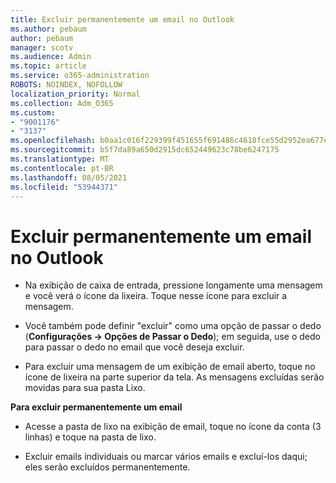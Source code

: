 ```yaml
---
title: Excluir permanentemente um email no Outlook
ms.author: pebaum
author: pebaum
manager: scotv
ms.audience: Admin
ms.topic: article
ms.service: o365-administration
ROBOTS: NOINDEX, NOFOLLOW
localization_priority: Normal
ms.collection: Adm_O365
ms.custom:
- "9001176"
- "3137"
ms.openlocfilehash: b0aa1c016f229399f451655f691486c4618fce55d2952ea677edb902349dd270
ms.sourcegitcommit: b5f7da89a650d2915dc652449623c78be6247175
ms.translationtype: MT
ms.contentlocale: pt-BR
ms.lasthandoff: 08/05/2021
ms.locfileid: "53944371"
---
```

# <a name="permanently-delete-an-email-in-outlook"></a>Excluir permanentemente um email no Outlook

- Na exibição de caixa de entrada, pressione longamente uma mensagem e você verá o ícone da lixeira. Toque nesse ícone para excluir a mensagem.

- Você também pode definir "excluir" como uma opção de passar o dedo (**Configurações -> Opções de Passar o Dedo**); em seguida, use o dedo para passar o dedo no email que você deseja excluir. 

- Para excluir uma mensagem de um exibição de email aberto, toque no ícone de lixeira na parte superior da tela. As mensagens excluídas serão movidas para sua pasta Lixo. 

**Para excluir permanentemente um email**

- Acesse a pasta de lixo na exibição de email, toque no ícone da conta (3 linhas) e toque na pasta de lixo.

- Excluir emails individuais ou marcar vários emails e excluí-los daqui; eles serão excluídos permanentemente.